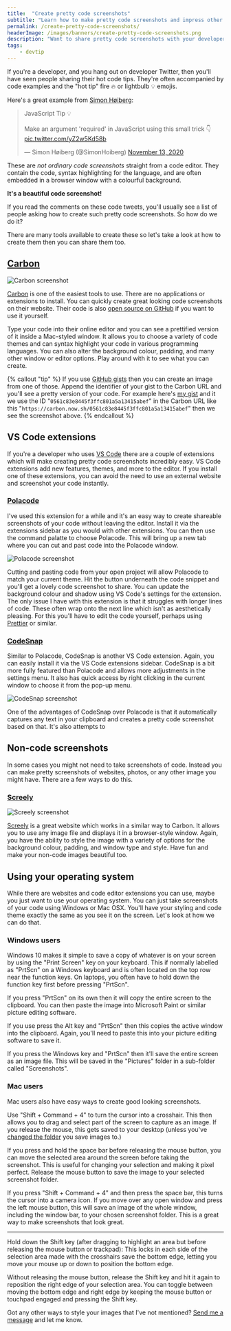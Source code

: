 ```yaml
---
title:  "Create pretty code screenshots"
subtitle: "Learn how to make pretty code screenshots and impress other developers on Twitter!"
permalink: /create-pretty-code-screenshots/
headerImage: /images/banners/create-pretty-code-screenshots.png
description: "Want to share pretty code screenshots with your developer friends on Twitter? Read on to find out how."
tags:
    - devtip
---
```


If you're a developer, and you hang out on developer Twitter, then you'll have seen people sharing their hot code tips. They're often accompanied by code examples and the "hot tip" fire 🔥 or lightbulb 💡 emojis.

Here's a great example from [Simon Høiberg](https://twitter.com/SimonHoiberg):

<blockquote class="twitter-tweet"><p lang="en" dir="ltr">JavaScript Tip 💡<br><br>Make an argument &#39;required&#39; in JavaScript using this small trick 👇 <a href="https://t.co/yZ2w5Kd58b">pic.twitter.com/yZ2w5Kd58b</a></p>&mdash; Simon Høiberg (@SimonHoiberg) <a href="https://twitter.com/SimonHoiberg/status/1327314535540162565?ref_src=twsrc%5Etfw">November 13, 2020</a></blockquote> <script async src="https://platform.twitter.com/widgets.js" charset="utf-8"></script>

These are _not ordinary code screenshots_ straight from a code editor. They contain the code, syntax highlighting for the language, and are often embedded in a browser window with a colourful background.

**It's a beautiful code screenshot!**

If you read the comments on these code tweets, you'll usually see a list of people asking how to create such pretty code screenshots. So how do we do it?

There are many tools available to create these so let's take a look at how to create them then you can share them too.

## [Carbon](https://carbon.now.sh)

![Carbon screenshot](/images/posts/carbon-screenshot.png)

[Carbon](https://carbon.now.sh/) is one of the easiest tools to use. There are no applications or extensions to install. You can quickly create great looking code screenshots on their website. Their code is also [open source on GitHub](https://github.com/carbon-app/carbon) if you want to use it yourself.

Type your code into their online editor and you can see a prettified version of it inside a Mac-styled window. It allows you to choose a variety of code themes and can syntax highlight your code in various programming languages. You can also alter the background colour, padding, and many other window or editor options. Play around with it to see what you can create.

{% callout "tip" %}
If you use [GitHub gists](https://docs.github.com/en/free-pro-team@latest/github/writing-on-github/creating-gists) then you can create an image from one of those. Append the identifier of your gist to the Carbon URL and you'll see a pretty version of your code. For example here's [my gist](https://gist.github.com/MarcL/0561c83e8445f3ffc801a5a13415abef) and it we use the ID "`0561c83e8445f3ffc801a5a13415abef`" in the Carbon URL like this "`https://carbon.now.sh/0561c83e8445f3ffc801a5a13415abef`" then we see the screenshot above.
{% endcallout %}


## VS Code extensions

If you're a developer who uses [VS Code](https://code.visualstudio.com/) there are a couple of extensions which will make creating pretty code screenshots incredibly easy. VS Code extensions add new features, themes, and more to the editor. If you install one of these extensions, you can avoid the need to use an external website and screenshot your code instantly.

### [Polacode](https://marketplace.visualstudio.com/items?itemName=pnp.polacode)

I've used this extension for a while and it's an easy way to create shareable screenshots of your code without leaving the editor. Install it via the extensions sidebar as you would with other extensions. You can then use the command palatte to choose Polacode. This will bring up a new tab where you can cut and past code into the Polacode window.

![Polacode screenshot](/images/posts/polacode-screenshot.png)

Cutting and pasting code from your open project will allow Polacode to match your current theme. Hit the button underneath the code snippet and you'll get a lovely code screenshot to share. You can update the background colour and shadow using VS Code's settings for the extension. The only issue I have with this extension is that it struggles with longer lines of code. These often wrap onto the next line which isn't as aesthetically pleasing. For this you'll have to edit the code yourself, perhaps using [Prettier](https://prettier.io/) or similar.

### [CodeSnap](https://marketplace.visualstudio.com/items?itemName=adpyke.codesnap)

Similar to Polacode, CodeSnap is another VS Code extension. Again, you can easily install it via the VS Code extensions sidebar. CodeSnap is a bit more fully featured than Polacode and allows more adjustments in the settings menu. It also has quick access by right clicking in the current window to choose it from the pop-up menu.

![CodeSnap screenshot](/images/posts/codesnap-screenshot.png)

One of the advantages of CodeSnap over Polacode is that it automatically captures any text in your clipboard and creates a pretty code screenshot based on that. It's also attempts to

## Non-code screenshots

In some cases you might not need to take screenshots of code. Instead you can make pretty screenshots of websites, photos, or any other image you might have. There are a few ways to do this.

### [Screely](https://www.screely.com/)

![Screely screenshot](/images/posts/screely-screenshot.png)

[Screely](https://www.screely.com/) is a great website which works in a similar way to Carbon. It allows you to use any image file and displays it in a browser-style window. Again, you have the ability to style the image with a variety of options for the background colour, padding, and window type and style. Have fun and make your non-code images beautiful too.

## Using your operating system

While there are websites and code editor extensions you can use, maybe you just want to use your operating system. You can just take screenshots of your code using Windows or Mac OSX. You'll have your styling and code theme exactly the same as you see it on the screen. Let's look at how we can do that.

### Windows users

Windows 10 makes it simple to save a copy of whatever is on your screen by using the "Print Screen" key on your keyboard. This if normally labelled as "PrtScn" on a Windows keyboard and is often located on the top row near the function keys. On laptops, you often have to hold down the function key first before pressing "PrtScn".

If you press "PrtScn" on its own then it will copy the entire screen to the clipboard. You can then paste the image into Microsoft Paint or similar picture editing software.

If you use press the Alt key and "PrtScn" then this copies the active window into the clipboard. Again, you'll need to paste this into your picture editing software to save it.

If you press the Windows key and "PrtScn" then it'll save the entire screen as an image file. This will be saved in the "Pictures" folder in a sub-folder called "Screenshots".

### Mac users

Mac users also have easy ways to create good looking screenshots.

Use "Shift + Command + 4" to turn the cursor into a crosshair. This then allows you to drag and select part of the screen to capture as an image. If you release the mouse, this gets saved to your desktop (unless you've [changed the folder](https://www.macworld.co.uk/how-to/change-where-mac-screenshots-saved-3682381/) you save images to.)

If you press and hold the space bar before releasing the mouse button, you can move the selected area around the screen before taking the screenshot. This is useful for changing your selection and making it pixel perfect. Release the mouse button to save the image to your selected screenshot folder.

If you press "Shift + Command + 4" and then press the space bar, this turns the cursor into a camera icon. If you move over any open window and press the left mouse button, this will save an image of the whole window, including the window bar, to your chosen screenshot folder. This is a great way to make screenshots that look great.

*****

Hold down the Shift key (after dragging to highlight an area but before releasing the mouse button or trackpad): This locks in each side of the selection area made with the crosshairs save the bottom edge, letting you move your mouse up or down to position the bottom edge. 

Without releasing the mouse button, release the Shift key and hit it again to reposition the right edge of your selection area. You can toggle between moving the bottom edge and right edge by keeping the mouse button or touchpad engaged and pressing the Shift key.

Got any other ways to style your images that I've not mentioned? [Send me a message](./contact) and let me know. 